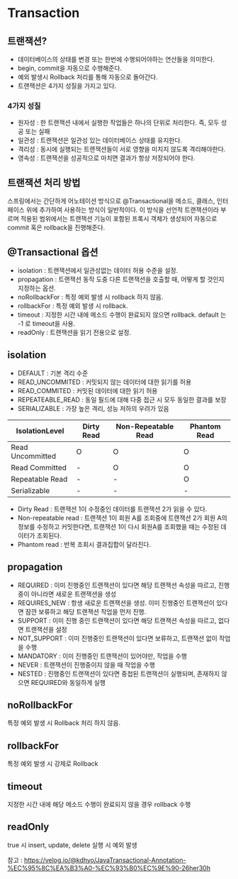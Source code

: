 # Transaction

## 트랜잭션?
- 데이터베이스의 상태를 변경 또는 한번에 수행되어야하는 연산들을 의미한다.
- begin, commit을 자동으로 수행해준다.
- 예외 발생시 Rollback 처리를 통해 자동으로 돌아간다.
- 트랜잭션은 4가지 성질을 가지고 있다.

### 4가지 성질
- 원자성 : 한 트랜잭션 내에서 실행한 작업들은 하나의 단위로 처리한다. 즉, 모두 성공 또는 실패
- 일관성 : 트랜잭션은 일관성 있는 데이터베이스 상태를 유지한다.
- 격리성 : 동시에 실행되는 트랜잭션들이 서로 영향을 미치지 않도록 격리해야한다.
- 영속성 : 트랜잭션을 성공적으로 마치면 결과가 항상 저장되어야 한다.

## 트랜잭션 처리 방법
스프링에서는 간단하게 어노테이션 방식으로 @Transactional을 메소드, 클래스, 인터페이스 위에 추가하여 사용하는 방식이 일반적이다. 이 방식을 선언적 트랜잭션이라 부르며 적용된 범위에서는 트랜잭션 기능이 포함된 프록시 객체가 생성되어 자동으로 commit 혹은 rollback을 진행해준다.

## @Transactional 옵션
- isolation : 트랜잭션에서 일관성없는 데이터 허용 수준을 설정.
- propagation : 트랜잭션 동작 도중 다른 트랜잭션을 호출할 때, 어떻게 할 것인지 지정하는 옵션.
- noRollbackFor : 특정 예외 발생 시 rollback 하지 않음.
- rollbackFor : 특정 예외 발생 시 rollback.
- timeout : 지정한 시간 내에 메소드 수행이 완료되지 않으면 rollback. default 는 -1 로 timeout을 사용.
- readOnly : 트랜잭션을 읽기 전용으로 설정.

## isolation
- DEFAULT : 기본 격리 수준
- READ_UNCOMMITED : 커밋되지 않는 데이터에 대한 읽기를 허용
- READ_COMMITED : 커밋된 데이터에 대한 읽기 허용
- REPEATEABLE_READ : 동일 필드에 대해 다중 접근 시 모두 동일한 결과를 보장
- SERIALIZABLE : 가장 높은 격리, 성능 저하의 우려가 있음

| IsolationLevel | Dirty Read | Non-Repeatable Read | Phantom Read|
|---|---|---|---|
|Read Uncommitted| O | O | O |
|Read Committed| - | O | O |
|Repeatable Read| - | - | O |
|Serializable| - | - | - |

- Dirty Read : 트랜잭션 1이 수정중인 데이터를 트랜잭션 2가 읽을 수 있다.
- Non-repeatable read : 트랜잭션 1이 회원 A를 조회중에 트랜잭션 2가 회원 A의 정보를 수정하고 커밋한다면, 트랜잭션 1이 다시 회원A를 조회했을 때는 수정된 데이터가 조회된다.
- Phantom read : 반복 조회시 결과집합이 달라진다.

## propagation
- REQUIRED : 이미 진행중인 트랜잭션이 있다면 해당 트랜잭션 속성을 따르고, 진행중이 아니라면 새로운 트랜잭션을 생성
- REQUIRES_NEW : 항생 새로운 트랜잭션을 생성. 이미 진행중인 트랜잭션이 있다면 잠깐 보류하고 해당 트랜잭션 작업을 먼저 진행.
- SUPPORT : 이미 진행 중인 트랜잭션이 있다면 해당 트랜잭션 속성을 따르고, 없다면 트랜잭션을 설정
- NOT_SUPPORT : 이미 진행중인 트랜잭션이 있다면 보류하고, 트랜잭션 없이 작업을 수행
- MANDATORY : 이미 진행중인 트랜잭션이 있어야만, 작업을 수행
- NEVER : 트랜잭션이 진행중이지 않을 때 작업을 수행
- NESTED : 진행중인 트랜잭션이 있다면 중첩된 트랜잭션이 실행되며, 존재하지 않으면 REQUIRED와 동일하게 실행

## noRollbackFor
특정 예외 발생 시 Rollback 처리 하지 않음.

## rollbackFor
특정 예외 발생 시 강제로 Rollback

## timeout
지정한 시간 내에 해당 메소드 수행이 완료되지 않을 경우 rollback 수행

## readOnly
true 시 insert, update, delete 실행 시 예외 발생

참고 : https://velog.io/@kdhyo/JavaTransactional-Annotation-%EC%95%8C%EA%B3%A0-%EC%93%B0%EC%9E%90-26her30h
